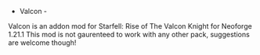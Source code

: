 - Valcon - 

Valcon is an addon mod for Starfell: Rise of The Valcon Knight for Neoforge 1.21.1
This mod is not gaurenteed to work with any other pack, suggestions are welcome though!
